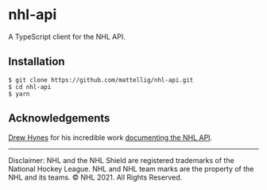 # nhl-api

A TypeScript client for the NHL API.

## Installation

```
$ git clone https://github.com/mattellig/nhl-api.git
$ cd nhl-api
$ yarn
```

## Acknowledgements

[Drew Hynes](https://pure-defect.com/) for his incredible work [documenting the NHL API](https://gitlab.com/dword4/nhlapi).

------------

Disclaimer: NHL and the NHL Shield are registered trademarks of the National Hockey League. NHL and NHL team marks are the property of the NHL and its teams. © NHL 2021. All Rights Reserved.
